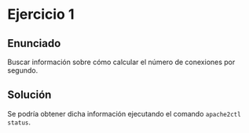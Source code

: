 # Ejercicio 1

## Enunciado

Buscar información sobre cómo calcular el número de conexiones por segundo.

## Solución

Se podría obtener dicha información ejecutando el comando `apache2ctl status`.
